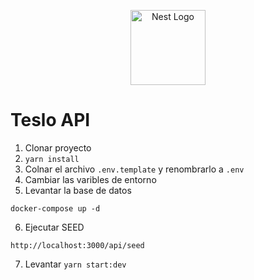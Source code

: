 <p align="center">
  <a href="http://nestjs.com/" target="blank"><img src="https://nestjs.com/img/logo-small.svg" width="120" alt="Nest Logo" /></a>
</p>

# Teslo API

1. Clonar proyecto
2. ```yarn install```
3. Colnar el archivo ```.env.template``` y renombrarlo a ```.env```
4. Cambiar las varibles de entorno
5. Levantar la base de datos
```
docker-compose up -d
```
6. Ejecutar SEED
```
http://localhost:3000/api/seed
```

7. Levantar ```yarn start:dev```
